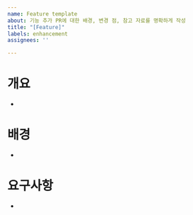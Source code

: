```yaml
---
name: Feature template
about: 기능 추가 PR에 대한 배경, 변경 점, 참고 자료를 명확하게 작성
title: "[Feature]"
labels: enhancement
assignees: ''

---
```


# 개요

- 

# 배경

- 

# 요구사항

- 